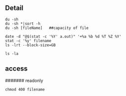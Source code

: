 ## Detail
```
du -sh
du -sh *|sort -h
du -sh [fileName]   ##capacity of file

date -d "@$(stat -c '%Y' a.out)" '+%a %b %d %T %Z %Y'
stat -c '%y' filename
ls -lrt --block-size=GB 

ls -la
```

## access
####### readonly
```
chmod 400 filename
```
